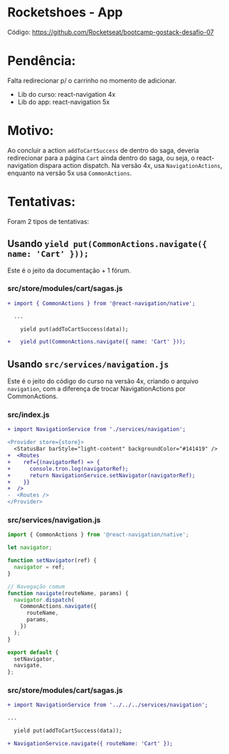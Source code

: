 # Rocketshoes - App

Código: https://github.com/Rocketseat/bootcamp-gostack-desafio-07

# Pendência:

Falta redirecionar p/ o carrinho no momento de adicionar.

- Lib do curso: react-navigation 4x
- Lib do app: react-navigation 5x

# Motivo:

Ao concluir a action `addToCartSuccess` de dentro do saga, deveria redirecionar
para a página `Cart` ainda dentro do saga, ou seja, o react-navigation dispara
action dispatch. Na versão 4x, usa `NavigationActions`, enquanto na versão 5x
usa `CommonActions`.

# Tentativas:

Foram 2 tipos de tentativas:

## Usando `yield put(CommonActions.navigate({ name: 'Cart' }));`

Este é o jeito da documentação + 1 fórum.

### src/store/modules/cart/sagas.js

```diff
+ import { CommonActions } from '@react-navigation/native';

  ...

    yield put(addToCartSuccess(data));

+   yield put(CommonActions.navigate({ name: 'Cart' }));
```

## Usando `src/services/navigation.js`

Este é o jeito do código do curso na versão 4x, criando o arquivo
`navigation`, com a diferença de trocar NavigationActions por CommonActions.

### src/index.js

```diff
+ import NavigationService from './services/navigation';

<Provider store={store}>
  <StatusBar barStyle="light-content" backgroundColor="#141419" />
+  <Routes
+    ref={(navigatorRef) => {
+      console.tron.log(navigatorRef);
+      return NavigationService.setNavigator(navigatorRef);
+    }}
+  />
-  <Routes />
</Provider>
```

### src/services/navigation.js

```javascript
import { CommonActions } from '@react-navigation/native';

let navigator;

function setNavigator(ref) {
  navigator = ref;
}

// Navegação comum
function navigate(routeName, params) {
  navigator.dispatch(
    CommonActions.navigate({
      routeName,
      params,
    })
  );
}

export default {
  setNavigator,
  navigate,
};
```

### src/store/modules/cart/sagas.js

```diff
+ import NavigationService from '../../../services/navigation';

...

  yield put(addToCartSuccess(data));

+ NavigationService.navigate({ routeName: 'Cart' });
```
